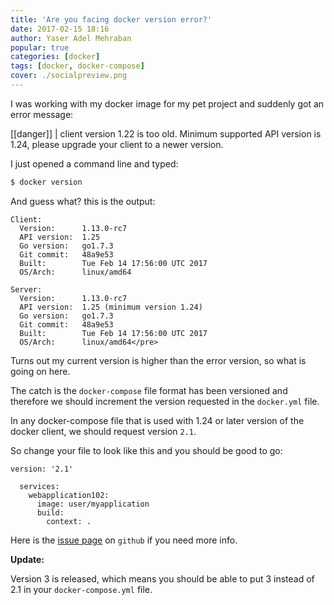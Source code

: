 ```yaml
---
title: 'Are you facing docker version error?'
date: 2017-02-15 18:16
author: Yaser Adel Mehraban
popular: true
categories: [docker]
tags: [docker, docker-compose]
cover: ./socialpreview.png
---
```


I was working with my docker image for my pet project and suddenly got an error message:

<!--more-->

[[danger]]
| client version 1.22 is too old. Minimum supported API version is 1.24, please upgrade your client to a newer version.

I just opened a command line and typed:

```powershell
$ docker version
```

And guess what? this is the output:

```
Client:
  Version:      1.13.0-rc7
  API version:  1.25
  Go version:   go1.7.3
  Git commit:   48a9e53
  Built:        Tue Feb 14 17:56:00 UTC 2017
  OS/Arch:      linux/amd64

Server:
  Version:      1.13.0-rc7
  API version:  1.25 (minimum version 1.24)
  Go version:   go1.7.3
  Git commit:   48a9e53
  Built:        Tue Feb 14 17:56:00 UTC 2017
  OS/Arch:      linux/amd64</pre>
```

Turns out my current version is higher than the error version, so what is going on here.

The catch is the `docker-compose` file format has been versioned and therefore we should increment the version requested in the `docker.yml` file.

In any docker-compose file that is used with 1.24 or later version of the docker client, we should request version `2.1`.

So change your file to look like this and you should be good to go:

```
version: '2.1'

  services:
    webapplication102:
      image: user/myapplication
      build:
        context: .
```

Here is the [issue page](https://github.com/docker/compose/issues/4106) on `github` if you need more info.

**Update:**

Version 3 is released, which means you should be able to put 3 instead of 2.1 in your `docker-compose.yml` file.
